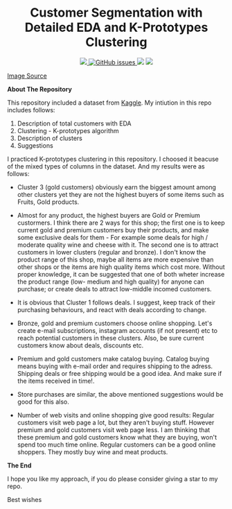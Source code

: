 <h1 align = 'center'>  Customer Segmentation with Detailed EDA and K-Prototypes Clustering  </h1>
<p align = 'center'>

<a href = 'https://www.python.org/downloads/release/python-396/'>
   <img src = 'https://img.shields.io/badge/python-v3.9-blue'>
 </a>

 <a href="https://github.com/orkunaran/customer_segmentationn/issues">
  <img alt="GitHub issues" src="https://img.shields.io/github/issues/orkunaran/customer_segmentation">
 </a>
 
 <img src = 'https://badges.pufler.dev/visits/orkunaran/customer_segmentation'>
  
 <img src = 'https://www.segmentify.com/wp-content/uploads/2021/08/Top-Customer-Segmentation-Examples-every-Marketer-Needs-to-Know.png'>

</p>

[Image Source](https://www.segmentify.com/blog/top-customer-segmentation-examples-every-marketer-needs-to-know)

**About The Repository** 

This repository included a dataset from [Kaggle](https://www.kaggle.com/imakash3011/customer-personality-analysis). My intiution in this repo includes follows:

1. Description of total customers with EDA
2. Clustering - K-prototypes algorithm
3. Description of clusters 
4. Suggestions 


I practiced K-prototypes clustering in this repository. I choosed it beacuse of the mixed types of columns in the dataset. And my results were as follows:

* Cluster 3 (gold customers) obviously earn the biggest amount among other clusters yet they are not the highest buyers of some items such as Fruits, Gold products.

* Almost for any product, the highest buyers are Gold or Premium custormers. I think there are 2 ways for this shop; the first one is to keep current gold and premium customers buy their products, and make some exclusive deals for them - For example some deals for high / moderate quality wine and cheese with it. The second one is to attract customers in lower clusters (regular and bronze). I don't know the product range of this shop, maybe all items are more expensive than other shops or the items are high quality items which cost more. Without proper knowledge, it can be suggested that one of both wheter increase the product range (low- medium and high quality) for anyone can purchase; or create deals to attract low-middle incomed customers.


* It is obvious that Cluster 1 follows deals. I suggest, keep track of their purchasing behaviours, and react with deals according to change.

* Bronze, gold and premium customers choose online shopping. Let's create e-mail subscriptions, instagram accounts (if not present) etc to reach potential customers in these clusters. Also, be sure current customers know about deals, discounts etc.

* Premium and gold customers make catalog buying. Catalog buying means buying with e-mail order and requires shipping to the adress. Shipping deals or free shipping would be a good idea. And make sure if the items received in time!.

* Store purchases are similar, the above mentioned suggestions would be good for this also.

* Number of web visits and online shopping give good results: Regular customers visit web page a lot, but they aren't buying stuff. However premium and gold customers visit web page less. I am thinking that these premium and gold customers know what they are buying, won't spend too much time online. Regular customers can be a good online shoppers. They mostly buy wine and meat products.

**The End**

I hope you like my approach, if you do please consider giving a star to my repo.

Best wishes

